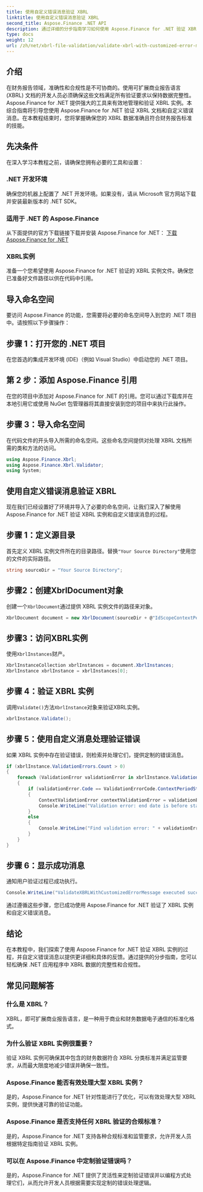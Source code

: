 ```yaml
---
title: 使用自定义错误消息验证 XBRL
linktitle: 使用自定义错误消息验证 XBRL
second_title: Aspose.Finance .NET API
description: 通过详细的分步指南学习如何使用 Aspose.Finance for .NET 验证 XBRL 实例。轻松确保您的财务数据的准确性和合规性。
type: docs
weight: 12
url: /zh/net/xbrl-file-validation/validate-xbrl-with-customized-error-message/
---
```

## 介绍
在财务报告领域，准确性和合规性是不可协商的。使用可扩展商业报告语言 (XBRL) 文档的开发人员必须确保这些文档满足所有验证要求以保持数据完整性。Aspose.Finance for .NET 提供强大的工具来有效地管理和验证 XBRL 实例。本综合指南将引导您使用 Aspose.Finance for .NET 验证 XBRL 文档和自定义错误消息。在本教程结束时，您将掌握确保您的 XBRL 数据准确且符合财务报告标准的技能。
## 先决条件
在深入学习本教程之前，请确保您拥有必要的工具和设置：
### .NET 开发环境
确保您的机器上配置了 .NET 开发环境。如果没有，请从 Microsoft 官方网站下载并安装最新版本的 .NET SDK。
### 适用于 .NET 的 Aspose.Finance
从下面提供的官方下载链接下载并安装 Aspose.Finance for .NET：
[下载 Aspose.Finance for .NET](https://releases.aspose.com/finance/net/)
### XBRL实例
准备一个您希望使用 Aspose.Finance for .NET 验证的 XBRL 实例文件。确保您已准备好文件路径以供在代码中引用。
## 导入命名空间
要访问 Aspose.Finance 的功能，您需要将必要的命名空间导入到您的 .NET 项目中。请按照以下步骤操作：
## 步骤 1：打开您的 .NET 项目
在您首选的集成开发环境 (IDE)（例如 Visual Studio）中启动您的 .NET 项目。
## 第 2 步：添加 Aspose.Finance 引用
在您的项目中添加对 Aspose.Finance for .NET 的引用。您可以通过下载库并在本地引用它或使用 NuGet 包管理器将其直接安装到您的项目中来执行此操作。
## 步骤 3：导入命名空间
在代码文件的开头导入所需的命名空间。这些命名空间提供对处理 XBRL 文档所需的类和方法的访问。
```csharp
using Aspose.Finance.Xbrl;
using Aspose.Finance.Xbrl.Validator;
using System;
```
## 使用自定义错误消息验证 XBRL
现在我们已经设置好了环境并导入了必要的命名空间，让我们深入了解使用 Aspose.Finance for .NET 验证 XBRL 实例和自定义错误消息的过程。
## 步骤 1：定义源目录
首先定义 XBRL 实例文件所在的目录路径。替换`"Your Source Directory"`使用您的文件的实际路径。
```csharp
string sourceDir = "Your Source Directory";
```
## 步骤2：创建XbrlDocument对象
创建一个`XbrlDocument`通过提供 XBRL 实例文件的路径来对象。
```csharp
XbrlDocument document = new XbrlDocument(sourceDir + @"IdScopeContextPeriodStartAfterEnd.xml");
```
## 步骤3：访问XBRL实例
使用`XbrlInstances`财产。
```csharp
XbrlInstanceCollection xbrlInstances = document.XbrlInstances;
XbrlInstance xbrlInstance = xbrlInstances[0];
```
## 步骤 4：验证 XBRL 实例
调用`Validate()`方法`XbrlInstance`对象来验证XBRL实例。
```csharp
xbrlInstance.Validate();
```
## 步骤 5：使用自定义消息处理验证错误
如果 XBRL 实例中存在验证错误，则检索并处理它们，提供定制的错误消息。
```csharp
if (xbrlInstance.ValidationErrors.Count > 0)
{
    foreach (ValidationError validationError in xbrlInstance.ValidationErrors)
    {
        if (validationError.Code == ValidationErrorCode.ContextPeriodStartAfterEnd)
        {
            ContextValidationError contextValidationError = validationError as ContextValidationError;
            Console.WriteLine("Validation error: end date is before start date in context " + contextValidationError.Object.Id);
        }
        else
        {
            Console.WriteLine("Find validation error: " + validationError.Message);
        }
    }
}
```
## 步骤 6：显示成功消息
通知用户验证过程已成功执行。
```csharp
Console.WriteLine("ValidateXBRLWithCustomizedErrorMessage executed successfully.");
```
通过遵循这些步骤，您已成功使用 Aspose.Finance for .NET 验证了 XBRL 实例和自定义错误消息。
## 结论
在本教程中，我们探索了使用 Aspose.Finance for .NET 验证 XBRL 实例的过程，并自定义错误消息以提供更详细和具体的反馈。通过提供的分步指南，您可以轻松确保 .NET 应用程序中 XBRL 数据的完整性和合规性。
## 常见问题解答
### 什么是 XBRL？
XBRL，即可扩展商业报告语言，是一种用于商业和财务数据电子通信的标准化格式。
### 为什么验证 XBRL 实例很重要？
验证 XBRL 实例可确保其中包含的财务数据符合 XBRL 分类标准并满足监管要求，从而最大限度地减少错误并确保一致性。
### Aspose.Finance 能否有效处理大型 XBRL 实例？
是的，Aspose.Finance for .NET 针对性能进行了优化，可以有效处理大型 XBRL 实例，提供快速可靠的验证功能。
### Aspose.Finance 是否支持任何 XBRL 验证的合规标准？
是的，Aspose.Finance for .NET 支持各种合规标准和监管要求，允许开发人员根据特定指南验证 XBRL 实例。
### 可以在 Aspose.Finance 中定制验证错误吗？
是的，Aspose.Finance for .NET 提供了灵活性来定制验证错误并以编程方式处理它们，从而允许开发人员根据需要实现定制的错误处理逻辑。